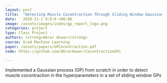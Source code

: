 ```yaml
---
layout: post
title:  "Detecting Muscle Cocontraction Through Sliding Window Gaussian Processes"
date:   2020-11-1 0:0:0 +00:00
image: /assets/images/index/gp_report_logo.png
categories: project
type: Class Project - 
authors: <strong>Abrar Anwar</strong>
course: Grad Machine Learning
paper: /assets/papers/GPCocontraction.pdf
code: https://github.com/AbrarAnwar/CocontractionGPs

---
```

Implemented a Gaussian process (GP) from scratch in order to detect muscle cocontraction in the hyperparameters in a set of sliding window GPs
